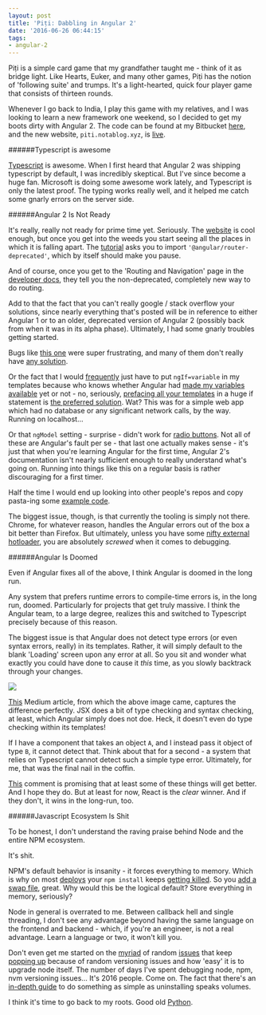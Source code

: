```yaml
---
layout: post
title: 'Piṭi: Dabbling in Angular 2'
date: '2016-06-26 06:44:15'
tags:
- angular-2
---
```


Piṭi is a simple card game that my grandfather taught me - think of it as bridge light. Like Hearts, Euker, and many other games, Piṭi has the notion of 'following suite' and trumps. It's a light-hearted, quick four player game that consists of thirteen rounds.

Whenever I go back to India, I play this game with my relatives, and I was looking to learn a new framework one weekend, so I decided to get my boots dirty with Angular 2. The code can be found at my Bitbucket [here](https://bitbucket.org/caliChander/piti), and the new website, ```piti.notablog.xyz```, is [live](https://piti.notablog.xyz).

######Typescript is awesome

[Typescript](https://www.typescriptlang.org/docs/tutorial.html) is awesome. When I first heard that Angular 2 was shipping typescript by default, I was incredibly skeptical. But I've since become a huge fan. Microsoft is doing some awesome work lately, and Typescript is only the latest proof. The typing works really well, and it helped me catch some gnarly errors on the server side.

######Angular 2 Is Not Ready

It's really, really not ready for prime time yet. Seriously. The [website](angular.io) is cool enough, but once you get into the weeds you start seeing all the places in which it is falling apart. The [tutorial](https://angular.io/docs/ts/latest/tutorial/toh-pt5.html) asks you to import ```'@angular/router-deprecated'```, which by itself should make you pause.

And of course, once you get to the 'Routing and Navigation' page in the [developer docs](https://angular.io/docs/ts/latest/guide/router.html), they tell you the non-deprecated, completely new way to do routing.

Add to that the fact that you can't really google / stack overflow your solutions, since nearly everything that's posted will be in reference to either Angular 1 or to an older, deprecated version of Angular 2 (possibly back from when it was in its alpha phase). Ultimately, I had some gnarly troubles getting started.

Bugs like [this one](https://github.com/angular/angular/issues/6188) were super frustrating, and many of them don't really have [any solution](https://encrypted.google.com/search?hl=en&q=TS2305%20Module%20has%20no%20exported%20member%20%27RouterConfig%27).

Or the fact that I would [frequently](https://github.com/angular/angular/issues/4134) just have to put ```ngIf=variable``` in my templates because who knows whether Angular had [made my variables available](http://stackoverflow.com/questions/32831801/angular2-object-undefined) yet or not - no, seriously, [prefacing all your templates](https://github.com/angular/angular/issues/2104) in a huge if statement is [the preferred solution](http://stackoverflow.com/questions/35073267/angular-2-template-tags-say-object-is-undefined). Wat? This was for a simple web app which had no database or any significant network calls, by the way. Running on localhost...

Or that ```ngModel``` setting - surprise - didn't work for [radio buttons](https://github.com/angular/angular/issues/9153). Not all of these are Angular's fault per se - that last one actually makes sense - it's just that when you're learning Angular for the first time, Angular 2's documentation isn't nearly sufficient enough to really understand what's going on. Running into things like this on a regular basis is rather discouraging for a first timer.

Half the time I would end up looking into other people's repos and copy pasta-ing some [example code](https://github.com/mlaval/angular2-bootstrap/tree/master/demo).

The biggest issue, though, is that currently the tooling is simply not there. Chrome, for whatever reason, handles the Angular errors out of the box a bit better than Firefox. But ultimately, unless you have some [nifty external hotloader](http://blog.mgechev.com/2015/10/26/angular2-hot-loader-hot-loading-tooling/), you are absolutely *screwed* when it comes to debugging.

######Angular Is Doomed

Even if Angular fixes all of the above, I think Angular is doomed in the long run.

Any system that prefers runtime errors to compile-time errors is, in the long run, doomed. Particularly for projects that get truly massive. I think the Angular team, to a large degree, realizes this and switched to Typescript precisely because of this reason.

The biggest issue is that Angular does not detect type errors (or even syntax errors, really) in its templates. Rather, it will simply default to the blank 'Loading' screen upon any error at all. So you sit and wonder what exactly you could have done to cause it *this* time, as you slowly backtrack through your changes.

![](https://cdn-images-1.medium.com/max/1200/1*ivDnyMP63YJBBGKCNyRUzQ.png)

[This]() Medium article, from which the above image came, captures the difference perfectly. JSX does a bit of type checking and syntax checking, at least, which Angular simply does not doe. Heck, it doesn't even do type checking within its templates!

If I have a component that takes an object ```A```, and I instead pass it object of type ```B```, it cannot detect that. Think about that for a second - a system that relies on Typescript cannot detect such a simple type error. Ultimately, for me, that was the final nail in the coffin.

[This](https://medium.com/@jeffwhelpley/there-are-some-specific-pieces-of-information-in-this-article-that-are-accurate-315124670b84#.igqm604sy) comment is promising that at least some of these things will get better. And I hope they do. But at least for now, React is the *clear* winner. And if they don't, it wins in the long-run, too.

######Javascript Ecosystem Is Shit

To be honest, I don't understand the raving praise behind Node and the entire NPM ecosystem.

It's shit.

NPM's default behavior is insanity - it forces everything to memory. Which is why on most [deploys](https://www.digitalocean.com/community/questions/npm-gets-killed-no-matter-what) your ```npm install``` keeps [getting killed](https://www.digitalocean.com/community/questions/npm-gets-killed-no-matter-what?answer=18115). So you [add a swap file](https://www.digitalocean.com/community/tutorials/how-to-add-swap-on-ubuntu-14-04), great. Why would this be the logical default? Store everything in memory, seriously?

Node in general is overrated to me. Between callback hell and single threading, I don't see any advantage beyond having the same language on the frontend and backend - which, if you're an engineer, is not a real advantage. Learn a language or two, it won't kill you.

Don't even get me started on the [myriad](https://github.com/nodejs/node/issues/3922) of random [issues](https://github.com/nodejs/node/issues/3540) that keep [popping up](https://github.com/sequelize/cli/issues/291) because of random versioning issues and how 'easy' it is to upgrade node itself. The number of days I've spent debugging node, npm, nvm versioning issues... It's 2016 people. Come on. The fact that there's an [in-depth guide](http://benznext.com/2015/04/completely-uninstall-node-js-from-mac-os-x/) to do something as simple as uninstalling speaks volumes.

I think it's time to go back to my roots. Good old [Python](https://realpython.com/blog/python/the-ultimate-flask-front-end/).